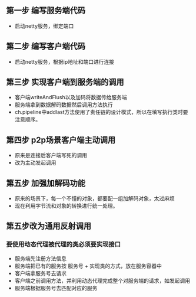 ## 第一步 编写服务端代码
- 启动netty服务，绑定端口

## 第二步 编写客户端代码
- 启动netty服务，根据ip地址和端口进行连接

## 第三步 实现客户端到服务端的调用
- 客户端writeAndFlush以及加码将数据传给服务端
- 服务端拿到数据解码数据然后调用方法执行
- ch.pipeline中addlast方法使用了责任链的设计模式，所以在填写执行类时要注意顺序。

## 第四步 p2p场景客户端主动调用
- 原来是连接后客户端写死的调用
- 改为主动发起调用

## 第五步 加强加解码功能
- 原来的场景下，每一个不懂的对象，都要配一组加解码对象，太过麻烦
- 现在利用字节流和对象的转换进行统一处理。

## 第五步改为通用反射调用
### 要使用动态代理被代理的类必须要实现接口
- 服务端先注册方法信息
- 服务端把已有的服务按 服务号 + 实现类的方式，放在服务容器中
- 客户端拿服务号去请求
- 客户端之前调用方法，并利用动态代理完成整个对服务端的请求，如发起调用
- 服务端根据服务号去匹配对应的服务


